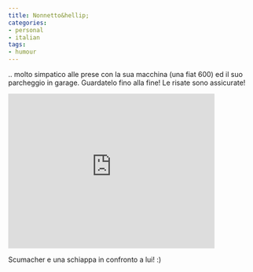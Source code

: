 ```yaml
---
title: Nonnetto&hellip;
categories:
- personal
- italian
tags:
- humour
---
```

.. molto simpatico alle prese con la sua macchina (una fiat 600) ed il suo
parcheggio in garage. Guardatelo fino alla fine! Le risate sono assicurate!

<iframe width="420" height="315" src="https://www.youtube.com/embed/Lgfp1hwkxaw" frameborder="0" allowfullscreen></iframe>

Scumacher e una schiappa in confronto a lui! :)

